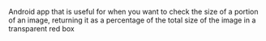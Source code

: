 Android app that is useful for when you want to check the size of a portion of an image, returning it as a percentage of the total size of the image in a transparent red box

